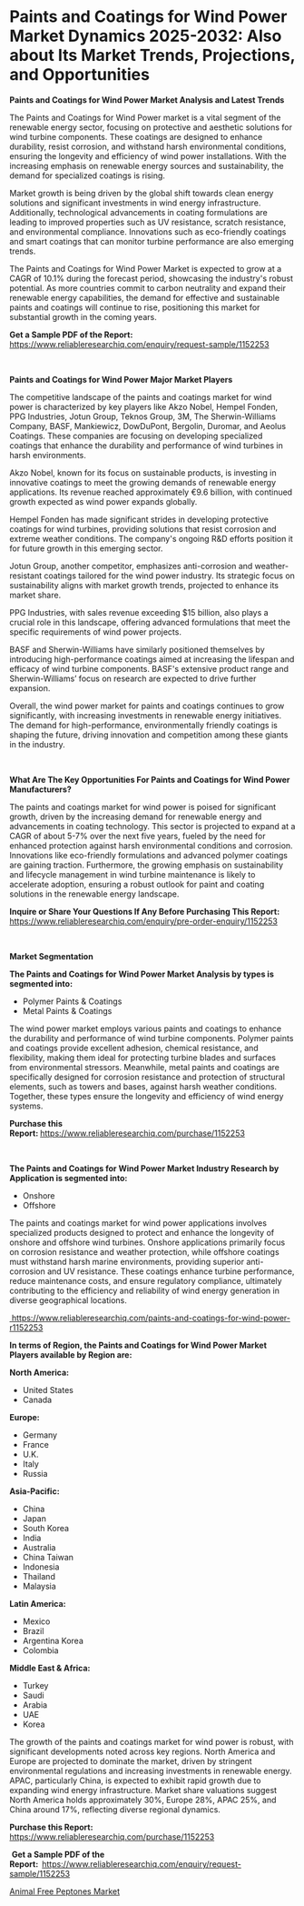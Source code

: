 <p><h1>Paints and Coatings for Wind Power Market Dynamics 2025-2032: Also about Its Market Trends, Projections, and Opportunities</h1></p><p><strong>Paints and Coatings for Wind Power Market Analysis and Latest Trends</strong></p>
<p><p>The Paints and Coatings for Wind Power market is a vital segment of the renewable energy sector, focusing on protective and aesthetic solutions for wind turbine components. These coatings are designed to enhance durability, resist corrosion, and withstand harsh environmental conditions, ensuring the longevity and efficiency of wind power installations. With the increasing emphasis on renewable energy sources and sustainability, the demand for specialized coatings is rising.</p><p>Market growth is being driven by the global shift towards clean energy solutions and significant investments in wind energy infrastructure. Additionally, technological advancements in coating formulations are leading to improved properties such as UV resistance, scratch resistance, and environmental compliance. Innovations such as eco-friendly coatings and smart coatings that can monitor turbine performance are also emerging trends.</p><p>The Paints and Coatings for Wind Power Market is expected to grow at a CAGR of 10.1% during the forecast period, showcasing the industry's robust potential. As more countries commit to carbon neutrality and expand their renewable energy capabilities, the demand for effective and sustainable paints and coatings will continue to rise, positioning this market for substantial growth in the coming years.</p></p>
<p><strong>Get a Sample PDF of the Report:&nbsp;</strong> <a href="https://www.reliableresearchiq.com/enquiry/request-sample/1152253?utm_campaign=2122&utm_medium=2&utm_source=Github&utm_content=ia&utm_term=05022025&utm_id=paints-and-coatings-for-wind-power">https://www.reliableresearchiq.com/enquiry/request-sample/1152253</a></p>
<p>&nbsp;</p>
<p><strong>Paints and Coatings for Wind Power Major Market Players</strong></p>
<p><p>The competitive landscape of the paints and coatings market for wind power is characterized by key players like Akzo Nobel, Hempel Fonden, PPG Industries, Jotun Group, Teknos Group, 3M, The Sherwin-Williams Company, BASF, Mankiewicz, DowDuPont, Bergolin, Duromar, and Aeolus Coatings. These companies are focusing on developing specialized coatings that enhance the durability and performance of wind turbines in harsh environments.</p><p>Akzo Nobel, known for its focus on sustainable products, is investing in innovative coatings to meet the growing demands of renewable energy applications. Its revenue reached approximately €9.6 billion, with continued growth expected as wind power expands globally.</p><p>Hempel Fonden has made significant strides in developing protective coatings for wind turbines, providing solutions that resist corrosion and extreme weather conditions. The company's ongoing R&D efforts position it for future growth in this emerging sector.</p><p>Jotun Group, another competitor, emphasizes anti-corrosion and weather-resistant coatings tailored for the wind power industry. Its strategic focus on sustainability aligns with market growth trends, projected to enhance its market share.</p><p>PPG Industries, with sales revenue exceeding $15 billion, also plays a crucial role in this landscape, offering advanced formulations that meet the specific requirements of wind power projects.</p><p>BASF and Sherwin-Williams have similarly positioned themselves by introducing high-performance coatings aimed at increasing the lifespan and efficacy of wind turbine components. BASF's extensive product range and Sherwin-Williams’ focus on research are expected to drive further expansion.</p><p>Overall, the wind power market for paints and coatings continues to grow significantly, with increasing investments in renewable energy initiatives. The demand for high-performance, environmentally friendly coatings is shaping the future, driving innovation and competition among these giants in the industry.</p></p>
<p>&nbsp;</p>
<p><strong>What Are The Key Opportunities For Paints and Coatings for Wind Power Manufacturers?</strong></p>
<p><p>The paints and coatings market for wind power is poised for significant growth, driven by the increasing demand for renewable energy and advancements in coating technology. This sector is projected to expand at a CAGR of about 5-7% over the next five years, fueled by the need for enhanced protection against harsh environmental conditions and corrosion. Innovations like eco-friendly formulations and advanced polymer coatings are gaining traction. Furthermore, the growing emphasis on sustainability and lifecycle management in wind turbine maintenance is likely to accelerate adoption, ensuring a robust outlook for paint and coating solutions in the renewable energy landscape.</p></p>
<p><strong>Inquire or Share Your Questions If Any Before Purchasing This Report:</strong> <a href="https://www.reliableresearchiq.com/enquiry/pre-order-enquiry/1152253?utm_campaign=2122&utm_medium=2&utm_source=Github&utm_content=ia&utm_term=05022025&utm_id=paints-and-coatings-for-wind-power">https://www.reliableresearchiq.com/enquiry/pre-order-enquiry/1152253</a></p>
<p>&nbsp;</p>
<p><strong>Market Segmentation</strong></p>
<p><strong>The Paints and Coatings for Wind Power Market Analysis by types is segmented into:</strong></p>
<p><ul><li>Polymer Paints & Coatings</li><li>Metal Paints & Coatings</li></ul></p>
<p><p>The wind power market employs various paints and coatings to enhance the durability and performance of wind turbine components. Polymer paints and coatings provide excellent adhesion, chemical resistance, and flexibility, making them ideal for protecting turbine blades and surfaces from environmental stressors. Meanwhile, metal paints and coatings are specifically designed for corrosion resistance and protection of structural elements, such as towers and bases, against harsh weather conditions. Together, these types ensure the longevity and efficiency of wind energy systems.</p></p>
<p><strong>Purchase this Report:&nbsp;</strong><a href="https://www.reliableresearchiq.com/purchase/1152253?utm_campaign=2122&utm_medium=2&utm_source=Github&utm_content=ia&utm_term=05022025&utm_id=paints-and-coatings-for-wind-power">https://www.reliableresearchiq.com/purchase/1152253</a></p>
<p>&nbsp;</p>
<p><strong>The Paints and Coatings for Wind Power Market Industry Research by Application is segmented into:</strong></p>
<p><ul><li>Onshore</li><li>Offshore</li></ul></p>
<p><p>The paints and coatings market for wind power applications involves specialized products designed to protect and enhance the longevity of onshore and offshore wind turbines. Onshore applications primarily focus on corrosion resistance and weather protection, while offshore coatings must withstand harsh marine environments, providing superior anti-corrosion and UV resistance. These coatings enhance turbine performance, reduce maintenance costs, and ensure regulatory compliance, ultimately contributing to the efficiency and reliability of wind energy generation in diverse geographical locations.</p></p>
<p><a href="https://www.reliableresearchiq.com/paints-and-coatings-for-wind-power-r1152253?utm_campaign=2122&utm_medium=2&utm_source=Github&utm_content=ia&utm_term=05022025&utm_id=paints-and-coatings-for-wind-power">&nbsp;https://www.reliableresearchiq.com/paints-and-coatings-for-wind-power-r1152253</a></p>
<p><strong>In terms of Region, the Paints and Coatings for Wind Power Market Players available by Region are:</strong></p>
<p>
    <p> <strong> North America: </strong>
        <ul>
            <li>United States</li>
            <li>Canada</li>
        </ul>
        </p> 
    <p> <strong> Europe: </strong>
        <ul>
            <li>Germany</li>
            <li>France</li>
            <li>U.K.</li>
            <li>Italy</li>
            <li>Russia</li>
        </ul>
        </p> 
    <p> <strong> Asia-Pacific: </strong>
        <ul>
            <li>China</li>
            <li>Japan</li>
            <li>South Korea</li>
            <li>India</li>
            <li>Australia</li>
            <li>China Taiwan</li>
            <li>Indonesia</li>
            <li>Thailand</li>
            <li>Malaysia</li>
        </ul>
        </p> 
    <p> <strong> Latin America: </strong>
        <ul>
            <li>Mexico</li>
            <li>Brazil</li>
            <li>Argentina Korea</li>
            <li>Colombia</li>
        </ul>
        </p> 
    <p> <strong> Middle East & Africa: </strong>
        <ul>
            <li>Turkey</li>
            <li>Saudi</li>
            <li>Arabia</li>
            <li>UAE</li>
            <li>Korea</li>
        </ul>
    </p>
    </p>
<p><p>The growth of the paints and coatings market for wind power is robust, with significant developments noted across key regions. North America and Europe are projected to dominate the market, driven by stringent environmental regulations and increasing investments in renewable energy. APAC, particularly China, is expected to exhibit rapid growth due to expanding wind energy infrastructure. Market share valuations suggest North America holds approximately 30%, Europe 28%, APAC 25%, and China around 17%, reflecting diverse regional dynamics.</p></p>
<p><strong>Purchase this Report: </strong><a href="https://www.reliableresearchiq.com/purchase/1152253?utm_campaign=2122&utm_medium=2&utm_source=Github&utm_content=ia&utm_term=05022025&utm_id=paints-and-coatings-for-wind-power">https://www.reliableresearchiq.com/purchase/1152253</a></p>
<p>&nbsp;<strong>Get a Sample PDF of the Report:&nbsp;&nbsp;</strong><a href="https://www.reliableresearchiq.com/enquiry/request-sample/1152253?utm_campaign=2122&utm_medium=2&utm_source=Github&utm_content=ia&utm_term=05022025&utm_id=paints-and-coatings-for-wind-power">https://www.reliableresearchiq.com/enquiry/request-sample/1152253</a></p>
<p><strong></strong></p>
<p><p><a href="https://github.com/NargisHussain432/Market-Research-Report-List-1/blob/main/animal-free-peptones-market.md?utm_campaign=2122&utm_medium=2&utm_source=Github&utm_content=ia&utm_term=05022025&utm_id=paints-and-coatings-for-wind-power">Animal Free Peptones Market</a></p></p>